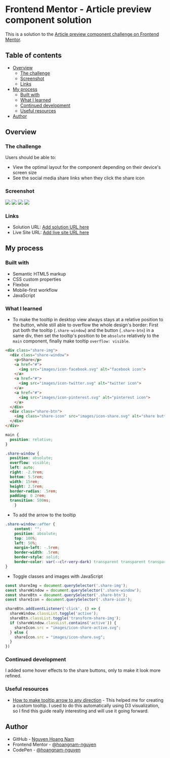# Frontend Mentor - Article preview component solution

This is a solution to the [Article preview component challenge on Frontend Mentor](https://www.frontendmentor.io/challenges/article-preview-component-dYBN_pYFT).
## Table of contents

- [Overview](#overview)
  - [The challenge](#the-challenge)
  - [Screenshot](#screenshot)
  - [Links](#links)
- [My process](#my-process)
  - [Built with](#built-with)
  - [What I learned](#what-i-learned)
  - [Continued development](#continued-development)
  - [Useful resources](#useful-resources)
- [Author](#author)

## Overview

### The challenge

Users should be able to:

- View the optimal layout for the component depending on their device's screen size
- See the social media share links when they click the share icon

### Screenshot

![](./images/screenshot-desktop.jpg)
![](./images/screenshot-desktop-active.jpg)
![](./images/screenshot-mobile.jpg)
![](./images/screenshot-mobile-active.jpg)


### Links

- Solution URL: [Add solution URL here](https://your-solution-url.com)
- Live Site URL: [Add live site URL here](https://your-live-site-url.com)

## My process

### Built with

- Semantic HTML5 markup
- CSS custom properties
- Flexbox
- Mobile-first workflow
- JavaScript

### What I learned

- To make the tooltip in desktop view always stays at a relative position to the button, while still able to overflow the whole design's border: First put both the tooltip (`.share-window`) and the button (`.share-btn`) in a same div, then set the tooltip's position to be `absolute` relatively to the `main` component, finally make tooltip `overflow: visible`.

```html
<div class="share-img">
  <div class="share-window">
    <p>Share</p>
    <a href="#">
      <img src="images/icon-facebook.svg" alt="facebook icon">
    </a>
    <a href="#">
      <img src="images/icon-twitter.svg" alt="twitter icon">
    </a>
    <a href="#">
      <img src="images/icon-pinterest.svg" alt="pinterest icon">
    </a>
  </div>
  <div class="share-btn">
    <img class="share-icon" src="images/icon-share.svg" alt="share button">
  </div>
</div>
```

```css
main {
  position: relative;
}

.share-window {
  position: absolute;
  overflow: visible;
  left: auto;
  right: -2.9rem;
  bottom: 5.5rem;
  width: 15rem;
  height: 2.5rem;
  border-radius: .5rem;
  padding: 0 2rem;
  transition: 500ms;
    }
```

- To add the arrow to the tooltip

```css
.share-window::after {
    content: "";
    position: absolute;
    top: 100%;
    left: 50%;
    margin-left: -.5rem;
    border-width: .5rem;
    border-style: solid;
    border-color: var(--clr-very-dark) transparent transparent transparent;
}
```

- Toggle classes and images with JavaScript

```js
const shareImg = document.querySelector('.share-img');
const shareWindow = document.querySelector('.share-window');
const shareBtn = document.querySelector('.share-btn');
const shareIcon = document.querySelector('.share-icon');

shareBtn.addEventListener('click', () => {
  shareWindow.classList.toggle('active');
  shareBtn.classList.toggle('transform-share-img');
  if (shareWindow.classList.contains('active')) {
    shareIcon.src = "images/icon-share-active.svg";
  } else {
    shareIcon.src = "images/icon-share.svg";
  }
})
```

### Continued development

I added some hover effects to the share buttons, only to make it look more refined.

### Useful resources

- [How to make tooltip arrow to any direction](https://www.w3schools.com/css/css_tooltip.asp) - This helped me for creating a custom tooltip. I used to do this automatically using D3 visualization, so I find this guide really interesting and will use it going forward.

## Author

- GitHub - [Nguyen Hoang Nam](https://github.com/hoangnam-nguyen)
- Frontend Mentor - [@hoangnam-nguyen](https://www.frontendmentor.io/profile/hoangnam-nguyen)
- CodePen - [@hoangnam-nguyen](https://codepen.io/hoangnam-nguyen)



